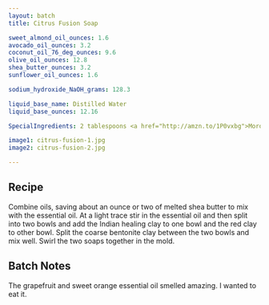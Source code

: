 ```yaml
---
layout: batch
title: Citrus Fusion Soap

sweet_almond_oil_ounces: 1.6
avocado_oil_ounces: 3.2
coconut_oil_76_deg_ounces: 9.6
olive_oil_ounces: 12.8
shea_butter_ounces: 3.2
sunflower_oil_ounces: 1.6

sodium_hydroxide_NaOH_grams: 128.3

liquid_base_name: Distilled Water
liquid_base_ounces: 12.16

SpecialIngredients: 2 tablespoons <a href="http://amzn.to/1P0vxbg">Moroccan red clay powder</a>, 2 tablespoons <a href="http://amzn.to/1mO82Mu">Indian healing clay powder (calcium bentonite)</a>, &frac12; tablespoon <a href="http://amzn.to/1P0vJan">coarse sodium bentonite clay</a>, 1 oz. grapefruit essential oil (Crafty Bubbles brand), and &frac12; oz. sweet orange essential oil (Crafty Bubbles brand).

image1: citrus-fusion-1.jpg
image2: citrus-fusion-2.jpg

---
```


## Recipe
Combine oils, saving about an ounce or two of melted shea butter to mix with the essential oil. At a light trace stir in the essential oil and then split into two bowls and add the Indian healing clay to one bowl and the red clay to other bowl. Split the coarse bentonite clay between the two bowls and mix well. Swirl the two soaps together in the mold.

## Batch Notes
The grapefruit and sweet orange essential oil smelled amazing. I wanted to eat it.